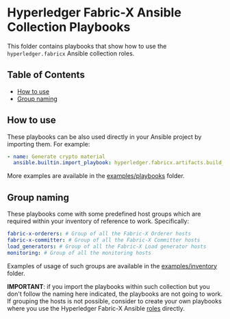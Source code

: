 # Hyperledger Fabric-X Ansible Collection Playbooks

This folder contains playbooks that show how to use the `hyperledger.fabricx` Ansible collection roles.

## Table of Contents <!-- omit in toc -->

- [How to use](#how-to-use)
- [Group naming](#group-naming)

## How to use

These playbooks can be also used directly in your Ansible project by importing them. For example:

```yaml
- name: Generate crypto material
  ansible.builtin.import_playbook: hyperledger.fabricx.artifacts.build_crypto_material
```

More examples are available in the [examples/playbooks](../examples/playbooks) folder.

## Group naming

These playbooks come with some predefined host groups which are required within your inventory of reference to work. Specifically:

```yaml
fabric-x-orderers: # Group of all the Fabric-X Orderer hosts
fabric-x-committer: # Group of all the Fabric-X Committer hosts
load_generators: # Group of all the Fabric-X Load generator hosts
monitoring: # Group of all the monitoring hosts
```

Examples of usage of such groups are available in the [examples/inventory](../examples/inventory) folder.

**IMPORTANT**: if you import the playbooks within such collection but you don't follow the naming here indicated, the playbooks are not going to work. If grouping the hosts is not possible, consider to create your own playbooks where you use the Hyperledger Fabric-X Ansible [roles](../roles) directly.
